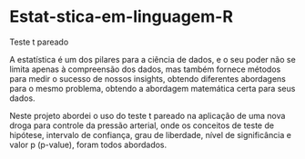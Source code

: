 # Estat-stica-em-linguagem-R
Teste t pareado

A estatística é um dos pilares para a ciência de dados, e o seu poder não se limita apenas à compreensão dos dados,
mas também fornece métodos para medir o sucesso de nossos insights, obtendo diferentes abordagens para o mesmo problema,
obtendo a abordagem matemática certa para seus dados.

Neste projeto abordei o uso do teste t pareado na aplicação de uma nova droga para controle da pressão arterial, 
onde os conceitos de teste de hipótese, intervalo de confiança, grau de liberdade, nível de significância e 
valor p (p-value), foram todos abordados.

